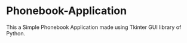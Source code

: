 # Phonebook-Application
This a Simple Phonebook Application made using Tkinter GUI library of Python.
